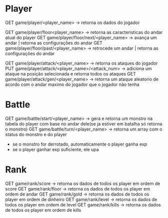 # Player 
GET game/player/<player_name> -> retorna os dados do jogador 

GET game/player/floor<player_name> -> retorna as caracteristicas do andar atual do player 
GET game/player/floor/next/<player_name> -> avança um andar | retorna as configurações do andar 
GET game/player/floor/past/<player_name> -> retrocede um andar | retorna as configurações do andar

GET game/player/attack/<player_name> -> retorna os ataques do jogador
PUT game/player/attack/<player_name>/<attack_num> -> adiciona um ataque na posição selecionada e retorna todos os ataques
GET game/player/attack/gen/<player_name> -> retorna um ataque aleatorio de acordo com o andar maximo do jogador que o jogador não tenha

# Battle
GET game/battle/start/<player_name> -> gera e retorna um monstro na tabela do player com base no andar dele(se ja estiver em batalha só retorna o monstro)
GET game/battle/turn/<player_name> -> retorna um array com o status do monstro e do player
- se o monstro for derrotado, automaticamente o player ganha exp
- se o player ganhar exp suficiente, ele upa

# Rank
GET game/rank/score -> retorna os dados de todos os player em ordem de score 
GET game/rank/floor -> retorna os dados de todos os player em ordem de andar 
GET game/rank/gold -> retorna os dados de todos os player em ordem de dinheiro 
GET game/rank/level -> retorna os dados de todos os player em ordem de level
GET game/rank/kills -> retorna os dados de todos os player em ordem de kills